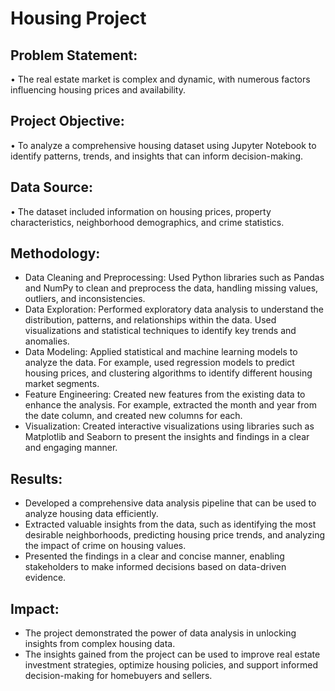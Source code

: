 # Housing Project
## Problem Statement:
• The real estate market is complex and dynamic, with numerous factors influencing housing prices and availability.

## Project Objective:
• To analyze a comprehensive housing dataset using Jupyter Notebook to identify patterns, trends, and insights that can inform decision-making.

## Data Source:
• The dataset included information on housing prices, property characteristics, neighborhood demographics, and crime statistics.

## Methodology:
- Data Cleaning and Preprocessing: Used Python libraries such as Pandas and NumPy to clean and preprocess the data, handling missing values, outliers, and inconsistencies.
- Data Exploration: Performed exploratory data analysis to understand the distribution, patterns, and relationships within the data. Used visualizations and statistical techniques to identify key trends and anomalies.
- Data Modeling: Applied statistical and machine learning models to analyze the data. For example, used regression models to predict housing prices, and clustering algorithms to identify different housing market segments.
- Feature Engineering: Created new features from the existing data to enhance the analysis. For example, extracted the month and year from the date column, and created new columns for each.
- Visualization: Created interactive visualizations using libraries such as Matplotlib and Seaborn to present the insights and findings in a clear and engaging manner.

## Results:
- Developed a comprehensive data analysis pipeline that can be used to analyze housing data efficiently.
- Extracted valuable insights from the data, such as identifying the most desirable neighborhoods, predicting housing price trends, and analyzing the impact of crime on housing values.
- Presented the findings in a clear and concise manner, enabling stakeholders to make informed decisions based on data-driven evidence.

## Impact:
- The project demonstrated the power of data analysis in unlocking insights from complex housing data.
- The insights gained from the project can be used to improve real estate investment strategies, optimize housing policies, and support informed decision-making for homebuyers and sellers.
